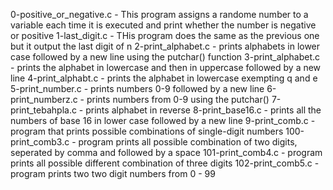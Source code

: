 0-positive_or_negative.c - This program assigns a randome number to a variable each time it is executed and print whether the number is negative or positive
1-last_digit.c - THis program does the same as the previous one but it output the last digit of n
2-print_alphabet.c - prints alphabets in lower case followed by a new line using the putchar() function
3-print_alphabet.c - prints the alphabet in lowercase and then in uppercase followed by a new line
4-print_alphabt.c - prints the alphabet in lowercase exempting q and e
5-print_number.c - prints numbers 0-9 followed by a new line
6-print_numberz.c - prints numbers from 0-9 using the putchar()
7-print_tebahpla.c - prints alphabet in reverse
8-print_base16.c - prints all the numbers of base 16 in lower case followed by a new line
9-print_comb.c - program that prints possible combinations of single-digit numbers
100-print_comb3.c - program prints all possible combination of two digits, seperated by comma and followed by a space
101-print_comb4.c - program prints all possible different combination of three digits
102-print_comb5.c - program prints two two digit numbers from 0 - 99


